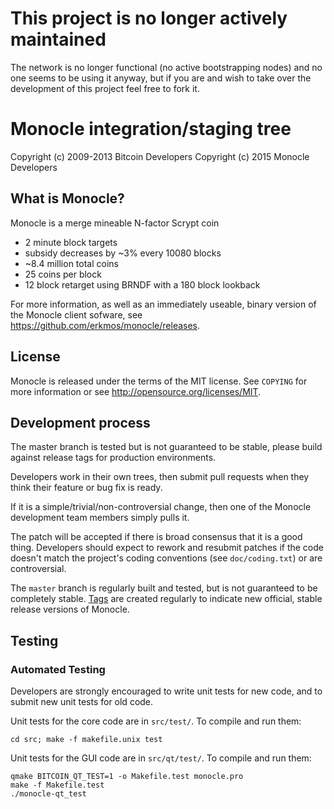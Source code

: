 This project is no longer actively maintained
=============================================

The network is no longer functional (no active bootstrapping nodes) and no one seems to be using it anyway, but if you are and wish to take over the development of this project feel free to fork it.

Monocle integration/staging tree
================================

Copyright (c) 2009-2013 Bitcoin Developers
Copyright (c) 2015 Monocle Developers

What is Monocle?
----------------

Monocle is a merge mineable N-factor Scrypt coin

 - 2 minute block targets
 - subsidy decreases by ~3% every 10080 blocks
 - ~8.4 million total coins
 - 25 coins per block
 - 12 block retarget using BRNDF with a 180 block lookback

For more information, as well as an immediately useable, binary version of
the Monocle client sofware, see https://github.com/erkmos/monocle/releases.

License
-------

Monocle is released under the terms of the MIT license. See `COPYING` for more
information or see http://opensource.org/licenses/MIT.

Development process
-------------------

The master branch is tested but is not guaranteed to be stable, please build
against release tags for production environments.

Developers work in their own trees, then submit pull requests when they think
their feature or bug fix is ready.

If it is a simple/trivial/non-controversial change, then one of the Monocle
development team members simply pulls it.

The patch will be accepted if there is broad consensus that it is a good thing.
Developers should expect to rework and resubmit patches if the code doesn't
match the project's coding conventions (see `doc/coding.txt`) or are
controversial.

The `master` branch is regularly built and tested, but is not guaranteed to be
completely stable. [Tags](https://github.com/erkmos/monocle/tags) are created
regularly to indicate new official, stable release versions of Monocle.

Testing
-------

### Automated Testing

Developers are strongly encouraged to write unit tests for new code, and to
submit new unit tests for old code.

Unit tests for the core code are in `src/test/`. To compile and run them:

    cd src; make -f makefile.unix test

Unit tests for the GUI code are in `src/qt/test/`. To compile and run them:

    qmake BITCOIN_QT_TEST=1 -o Makefile.test monocle.pro
    make -f Makefile.test
    ./monocle-qt_test

